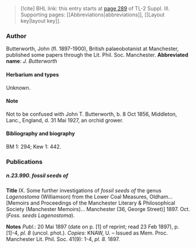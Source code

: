 > [!cite] BHL link: this entry starts at [page 289](https://www.biodiversitylibrary.org/page/33266596) of TL-2 Suppl. III.
> Supporting pages: [[Abbreviations|abbreviations]], [[Layout key|layout key]].

### Author

Butterworth, John (fl. 1897-1900), British palaeobotanist at Manchester, published some papers through the Lit. Phil. Soc. Manchester. 
**Abbreviated name**: *J. Butterworth*

#### Herbarium and types

Unknown.

#### Note

Not to be confused with John T. Butterworth, b. 8 Oct 1856, Middleton, Lanc., England, d. 31 Mai 1927, an orchid grower.

#### Bibliography and biography

BM 1: 294; Kew 1: 442.

### Publications

##### n.23.990. fossil seeds of

**Title**
IX. Some further investigations of *fossil seeds of* the genus *Lagenostoma* (Williamson) from the Lower Coal Measures, Oldham... \[Memoirs and Proceedings of the Manchester Literary & Philosophical Society (Manchester Memoirs)... Manchester (36, George Street)\] 1897. Oct. (*Foss. seeds Lagenostoma*).

**Notes**
*Publ*.: 20 Mai 1897 (date on p. \[1\] of reprint; read 23 Feb 1897), p. \[1\]-4, *pl. 8* (uncol. phot.).
*Copies*: KNAW, U. – Issued as Mem. Proc. Manchester Lit. Phil. Soc. 41(9): 1-4, *pl. 8.* 1897.

